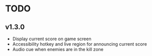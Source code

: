 # TODO

## v1.3.0
- Display current score on game screen
- Accessibility hotkey and live region for announcing current score
- Audio cue when enemies are in the kill zone
